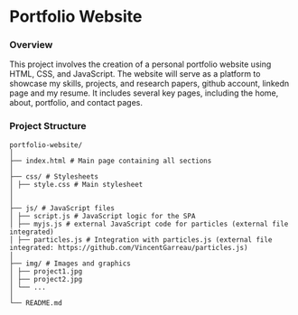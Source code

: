 # Portfolio Website

### Overview

This project involves the creation of a personal portfolio website using HTML, CSS, and JavaScript. The website will serve as a platform to showcase my skills, projects, and research papers, github account, linkedn page and my resume. It includes several key pages, including the home, about, portfolio, and contact pages.

### Project Structure

    portfolio-website/
    │
    ├── index.html # Main page containing all sections
    │
    ├── css/ # Stylesheets
    │ ├── style.css # Main stylesheet
    │
    │
    ├── js/ # JavaScript files
    │ ├── script.js # JavaScript logic for the SPA
    │ ├── myjs.js # external JavaScript code for particles (external file integrated)
    │ ├── particles.js # Integration with particles.js (external file integrated: https://github.com/VincentGarreau/particles.js)
    │
    ├── img/ # Images and graphics
    │ ├── project1.jpg
    │ ├── project2.jpg
    │ └── ...
    │
    └── README.md
